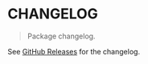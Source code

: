 # CHANGELOG

> Package changelog.

See [GitHub Releases](https://github.com/stdlib-js/ndarray-slice-dimension-from/releases) for the changelog.